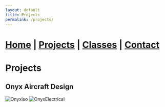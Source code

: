 ```yaml
---
layout: default
title: Projects
permalink: /projects/
---
```

# [Home](/) | [Projects](/projects/) | [Classes](/classes/) | [Contact](/contact/)
# Projects
## Onyx Aircraft Design

![OnyxIso](/assets/OnyxIso.png)
![OnyxElectrical](/assets/OnyxElectrical.png)

